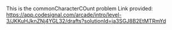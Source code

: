 This is the commonCharacterCOunt problem
Link provided: https://app.codesignal.com/arcade/intro/level-3/JKKuHJknZNj4YGL32/drafts?solutionId=ja3SGJ8B2EtMTRmYd

